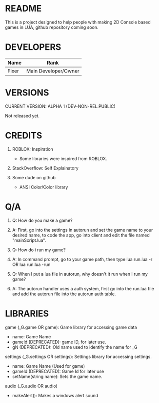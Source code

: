 # README
This is a project designed to help people with making 2D Console based games in LUA, github repository coming soon.

# DEVELOPERS

|Name|Rank|
|----|-----|
|Fixer|Main Developer/Owner

# VERSIONS

CURRENT VERSION: ALPHA 1 (DEV-NON-REL.PUBLIC)

Not released yet.

# CREDITS
1. ROBLOX: Inspiration
     * Some libraries were inspired from ROBLOX.

2. StackOverflow: Self Explainatory

3. Some dude on github
     * ANSI Color/Color library

# Q/A
1. Q: How do you make a game?
2. A: First, go into the settings in autorun and set the game name to your desired name, to code the app, go into client and edit the file named "mainScript.lua".

3. Q: How do i run my game?
4. A: In command prompt, go to your game path, then type lua run.lua -r OR lua run.lua -run

5. Q: When I put a lua file in autorun, why doesn't it run when I run my game?
6. A: The autorun handler uses a auth system, first go into the run.lua file and add the autorun file into the autorun auth table.

# LIBRARIES

game (_G.game OR game): Game library for accessing game data   
   * name: Game Name
   * gameId (DEPRECATED): game ID, for later use.
   * gN (DEPRECATED): Old name used to identify the name for _G

settings (_G.settings OR settings): Settings library for accessing settings.                                               
   * name: Game Name (Used for game)
   * gameId (DEPRECATED): Game Id for later use
   * setName(string name): Sets the game name.

audio (_G.audio OR audio)
   * makeAlert(): Makes a windows alert sound
